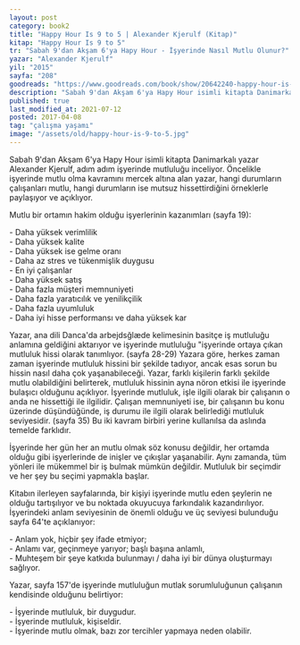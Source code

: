 ```yaml
---
layout: post  
category: book2  
title: "Happy Hour Is 9 to 5 | Alexander Kjerulf (Kitap)"  
kitap: "Happy Hour Is 9 to 5"  
tr: "Sabah 9'dan Akşam 6'ya Hapy Hour - İşyerinde Nasıl Mutlu Olunur?"  
yazar: "Alexander Kjerulf"  
yil: "2015"  
sayfa: "208"  
goodreads: "https://www.goodreads.com/book/show/20642240-happy-hour-is-9-to-5"
description: "Sabah 9'dan Akşam 6'ya Hapy Hour isimli kitapta Danimarkalı yazar Alexander Kjerulf, adım adım işyerinde mutluluğu inceliyor."
published: true
last_modified_at: 2021-07-12
posted: 2017-04-08
tag: "çalışma yaşamı"
image: "/assets/old/happy-hour-is-9-to-5.jpg"
---
```


Sabah 9'dan Akşam 6'ya Hapy Hour isimli kitapta Danimarkalı yazar Alexander Kjerulf, adım adım işyerinde mutluluğu inceliyor. Öncelikle işyerinde mutlu olma kavramını mercek altına alan yazar, hangi durumların çalışanları mutlu, hangi durumların ise mutsuz hissettirdiğini örneklerle paylaşıyor ve açıklıyor.  
  
Mutlu bir ortamın hakim olduğu işyerlerinin kazanımları (sayfa 19):  

\- Daha yüksek verimlilik  
\- Daha yüksek kalite  
\- Daha yüksek ise gelme oranı  
\- Daha az stres ve tükenmişlik duygusu  
\- En iyi çalışanlar  
\- Daha yüksek satış  
\- Daha fazla müşteri memnuniyeti  
\- Daha fazla yaratıcılık ve yenilikçilik  
\- Daha fazla uyumluluk  
\- Daha iyi hisse performansı ve daha yüksek kar  
  
Yazar, ana dili Danca'da arbejdsğlæde kelimesinin basitçe iş mutluluğu anlamına geldiğini aktarıyor ve işyerinde mutluluğu "işyerinde ortaya çıkan mutluluk hissi olarak tanımlıyor. (sayfa 28-29) Yazara göre, herkes zaman zaman işyerinde mutluluk hissini bir şekilde tadıyor, ancak esas sorun bu hissin nasıl daha çok yaşanabileceği. Yazar, farklı kişilerin farklı şekilde mutlu olabildiğini belirterek, mutluluk hissinin ayna nöron etkisi ile işyerinde bulaşıcı olduğunu açıklıyor. İşyerinde mutluluk, işle ilgili olarak bir çalışanın o anda ne hissettiği ile ilgilidir. Çalışan memnuniyeti ise, bir çalışanın bu konu üzerinde düşündüğünde, iş durumu ile ilgili olarak belirlediği mutluluk seviyesidir. (sayfa 35) Bu iki kavram birbiri yerine kullanılsa da aslında temelde farklıdır.  
  
İşyerinde her gün her an mutlu olmak söz konusu değildir, her ortamda olduğu gibi işyerlerinde de inişler ve çıkışlar yaşanabilir. Aynı zamanda, tüm yönleri ile mükemmel bir iş bulmak mümkün değildir. Mutluluk bir seçimdir ve her şey bu seçimi yapmakla başlar.  
  
Kitabın ilerleyen sayfalarında, bir kişiyi işyerinde mutlu eden şeylerin ne olduğu tartışılıyor ve bu noktada okuyucuya farkındalık kazandırılıyor. İşyerindeki anlam seviyesinin de önemli olduğu ve üç seviyesi bulunduğu sayfa 64'te açıklanıyor:  
  
\- Anlam yok, hiçbir şey ifade etmiyor;  
\- Anlamı var, geçinmeye yarıyor; başlı başına anlamlı,  
\- Muhteşem bir şeye katkıda bulunmayı / daha iyi bir dünya oluşturmayı sağlıyor.  
  
Yazar, sayfa 157'de işyerinde mutluluğun mutlak sorumluluğunun çalışanın kendisinde olduğunu belirtiyor:  
  
\- İşyerinde mutluluk, bir duygudur.  
\- İşyerinde mutluluk, kişiseldir.  
\- İşyerinde mutlu olmak, bazı zor tercihler yapmaya neden olabilir.  
  
  
